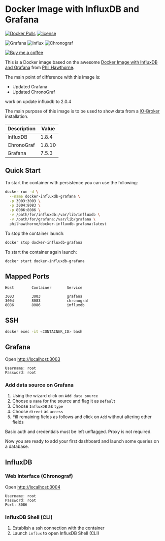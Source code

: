# Docker Image with InfluxDB and Grafana

[![Docker Pulls](https://img.shields.io/docker/pulls/tobasium/docker-influxdb-grafana.svg)](https://dockerhub.com/tobasium/docker-influxdb-grafana) [![license](https://img.shields.io/github/license/tobasium/docker-influxdb-grafana.svg)](https://dockerhub.com/tobasium/docker-influxdb-grafana)

![Grafana][grafana-version] ![Influx][influx-version] ![Chronograf][chronograf-version]

[![Buy me a coffee][buymeacoffee-icon]][buymeacoffee]


This is a Docker image based on the awesome [Docker Image with InfluxDB and Grafana](https://github.com/philhawthorne/docker-influxdb-grafana) from [Phil Hawthorne](https://github.com/philhawthorne).

The main point of difference with this image is:


* Updated Grafana
* Updated ChronoGraf

work on update influxdb to 2.0.4

The main purpose of this image is to be used to show data from a [IO-Broker](https://www.iobroker.net/) installation.


| Description  | Value   |
|--------------|---------|
| InfluxDB     | 1.8.4   |
| ChronoGraf   | 1.8.10   |
| Grafana      | 7.5.3   |


## Quick Start

To start the container with persistence you can use the following:

```sh
docker run -d \
  --name docker-influxdb-grafana \
  -p 3003:3003 \
  -p 3004:8083 \
  -p 8086:8086 \
  -v /path/for/influxdb:/var/lib/influxdb \
  -v /path/for/grafana:/var/lib/grafana \
  philhawthorne/docker-influxdb-grafana:latest
```

To stop the container launch:

```sh
docker stop docker-influxdb-grafana
```

To start the container again launch:

```sh
docker start docker-influxdb-grafana
```

## Mapped Ports

```
Host		Container		Service

3003		3003			grafana
3004		8083			chronograf
8086		8086			influxdb
```
## SSH

```sh
docker exec -it <CONTAINER_ID> bash
```

## Grafana

Open <http://localhost:3003>

```
Username: root
Password: root
```

### Add data source on Grafana

1. Using the wizard click on `Add data source`
2. Choose a `name` for the source and flag it as `Default`
3. Choose `InfluxDB` as `type`
4. Choose `direct` as `access`
5. Fill remaining fields as follows and click on `Add` without altering other fields

Basic auth and credentials must be left unflagged. Proxy is not required.

Now you are ready to add your first dashboard and launch some queries on a database.

## InfluxDB

### Web Interface (Chronograf)

Open <http://localhost:3004>

```
Username: root
Password: root
Port: 8086
```

### InfluxDB Shell (CLI)

1. Establish a ssh connection with the container
2. Launch `influx` to open InfluxDB Shell (CLI)

[buymeacoffee-icon]: https://www.buymeacoffee.com/assets/img/guidelines/download-assets-sm-2.svg
[buymeacoffee]: https://www.buymeacoffee.com/tobasium

[grafana-version]: https://img.shields.io/badge/Grafana-7.5.3-brightgreen
[influx-version]: https://img.shields.io/badge/Influx-1.8.4-brightgreen
[chronograf-version]: https://img.shields.io/badge/Chronograf-1.8.10-brightgreen
